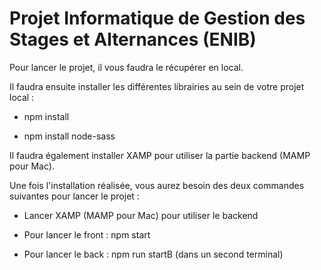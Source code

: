 # Projet Informatique de Gestion des Stages et Alternances (ENIB)

Pour lancer le projet, il vous faudra le récupérer en local.

Il faudra ensuite installer les différentes librairies au sein de votre projet local :


- npm install

- npm install node-sass

Il faudra également installer XAMP pour utiliser la partie backend (MAMP pour Mac).


Une fois l'installation réalisée, vous aurez besoin des deux commandes suivantes pour lancer le projet :

- Lancer XAMP (MAMP pour Mac) pour utiliser le backend

- Pour lancer le front : npm start

- Pour lancer le back : npm run startB (dans un second terminal)
